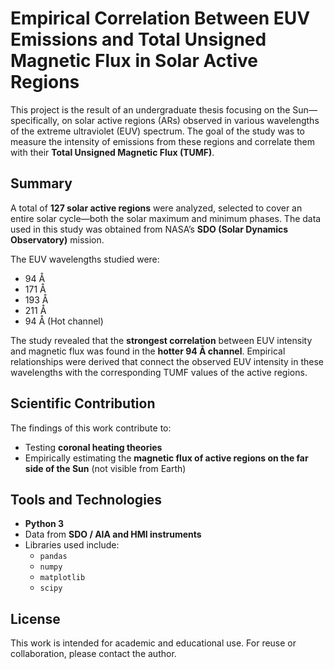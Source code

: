 # Empirical Correlation Between EUV Emissions and Total Unsigned Magnetic Flux in Solar Active Regions

This project is the result of an undergraduate thesis focusing on the Sun—specifically, on solar active regions (ARs) observed in various wavelengths of the extreme ultraviolet (EUV) spectrum. The goal of the study was to measure the intensity of emissions from these regions and correlate them with their **Total Unsigned Magnetic Flux (TUMF)**.

## Summary

A total of **127 solar active regions** were analyzed, selected to cover an entire solar cycle—both the solar maximum and minimum phases. The data used in this study was obtained from NASA’s **SDO (Solar Dynamics Observatory)** mission.

The EUV wavelengths studied were:
- 94 Å
- 171 Å
- 193 Å
- 211 Å
- 94 Å (Hot channel)

The study revealed that the **strongest correlation** between EUV intensity and magnetic flux was found in the **hotter 94 Å channel**. Empirical relationships were derived that connect the observed EUV intensity in these wavelengths with the corresponding TUMF values of the active regions.

## Scientific Contribution

The findings of this work contribute to:
- Testing **coronal heating theories**
- Empirically estimating the **magnetic flux of active regions on the far side of the Sun** (not visible from Earth)

## Tools and Technologies

- **Python 3**
- Data from **SDO / AIA and HMI instruments**
- Libraries used include:
  - `pandas`
  - `numpy`
  - `matplotlib`
  - `scipy`


## License

This work is intended for academic and educational use. For reuse or collaboration, please contact the author.

